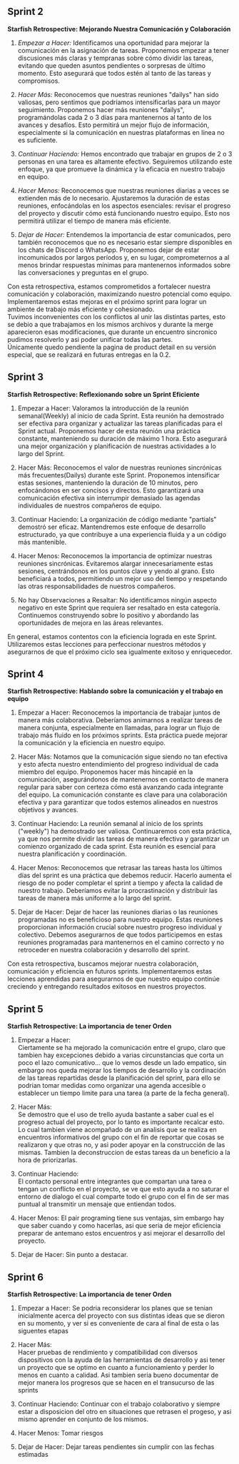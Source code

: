 ## Sprint 2

**Starfish Retrospective: Mejorando Nuestra Comunicación y Colaboración**

1. _Empezar a Hacer:_
   Identificamos una oportunidad para mejorar la comunicación en la asignación de tareas. Proponemos empezar a tener discusiones más claras y tempranas sobre cómo dividir las tareas, evitando que queden asuntos pendientes o sorpresas de último momento. Esto asegurará que todos estén al tanto de las tareas y compromisos.

2. _Hacer Más:_
   Reconocemos que nuestras reuniones "dailys" han sido valiosas, pero sentimos que podríamos intensificarlas para un mayor seguimiento. Proponemos hacer más reuniones "dailys", programándolas cada 2 o 3 días para mantenernos al tanto de los avances y desafíos. Esto permitirá un mejor flujo de información, especialmente si la comunicación en nuestras plataformas en línea no es suficiente.

3. _Continuar Haciendo:_
   Hemos encontrado que trabajar en grupos de 2 o 3 personas en una tarea es altamente efectivo. Seguiremos utilizando este enfoque, ya que promueve la dinámica y la eficacia en nuestro trabajo en equipo.

4. _Hacer Menos:_
   Reconocemos que nuestras reuniones diarias a veces se extienden más de lo necesario. Ajustaremos la duración de estas reuniones, enfocándolas en los aspectos esenciales: revisar el progreso del proyecto y discutir cómo está funcionando nuestro equipo. Esto nos permitirá utilizar el tiempo de manera más eficiente.

5. _Dejar de Hacer:_
   Entendemos la importancia de estar comunicados, pero también reconocemos que no es necesario estar siempre disponibles en los chats de Discord o WhatsApp. Proponemos dejar de estar incomunicados por largos períodos y, en su lugar, comprometernos a al menos brindar respuestas mínimas para mantenernos informados sobre las conversaciones y preguntas en el grupo.


 Con esta retrospectiva, estamos comprometidos a fortalecer nuestra comunicación y colaboración, maximizando nuestro potencial como equipo. Implementaremos estas mejoras en el próximo sprint para lograr un ambiente de trabajo más eficiente y cohesionado.  
 Tuvimos inconvenientes con los conflictos al unir las distintas partes, esto se debio a que trabajamos en los mismos archivos y durante la merge aparecieron esas modificaciones, que durante un encuentro sincronico pudimos resolverlo y asi poder unificar todas las partes.  
 Únicamente quedo pendiente la pagina de product detail en su versión especial, que se realizará en futuras entregas en la 0.2.


## Sprint 3

**Starfish Retrospective: Reflexionando sobre un Sprint Eficiente**

1. Empezar a Hacer:
Valoramos la introducción de la reunión semanal(Weekly) al inicio de cada Sprint. Esta reunión ha demostrado ser efectiva para organizar y actualizar las tareas planificadas para el Sprint actual. Proponemos hacer de esta reunión una práctica constante, manteniendo su duración de máximo 1 hora. Esto asegurará una mejor organización y planificación de nuestras actividades a lo largo del Sprint.

2. Hacer Más:
Reconocemos el valor de nuestras reuniones sincrónicas más frecuentes(Dailys) durante este Sprint. Proponemos intensificar estas sesiones, manteniendo la duración de 10 minutos, pero enfocándonos en ser concisos y directos. Esto garantizará una comunicación efectiva sin interrumpir demasiado las agendas individuales de nuestros compañeros de equipo.

3. Continuar Haciendo:
La organización de código mediante "partials" demostró ser eficaz. Mantendremos este enfoque de desarrollo estructurado, ya que contribuye a una experiencia fluida y a un código más mantenible.

4. Hacer Menos:
Reconocemos la importancia de optimizar nuestras reuniones sincrónicas. Evitaremos alargar innecesariamente estas sesiones, centrándonos en los puntos clave y yendo al grano. Esto beneficiará a todos, permitiendo un mejor uso del tiempo y respetando las otras responsabilidades de nuestros compañeros.

5. No hay Observaciones a Resaltar:
No identificamos ningún aspecto negativo en este Sprint que requiera ser resaltado en esta categoría. Continuemos construyendo sobre lo positivo y abordando las oportunidades de mejora en las áreas relevantes.

En general, estamos contentos con la eficiencia lograda en este Sprint. Utilizaremos estas lecciones para perfeccionar nuestros métodos y asegurarnos de que el próximo ciclo sea igualmente exitoso y enriquecedor.

## Sprint 4

**Starfish Retrospective: Hablando sobre la comunicación y el trabajo en equipo**

1. Empezar a Hacer:
Reconocemos la importancia de trabajar juntos de manera más colaborativa. Deberíamos animarnos a realizar tareas de manera conjunta, especialmente en llamadas, para lograr un flujo de trabajo más fluido en los próximos sprints. Esta práctica puede mejorar la comunicación y la eficiencia en nuestro equipo.

2. Hacer Más:
Notamos que la comunicación sigue siendo no tan efectiva y esto afecta nuestro entendimiento del progreso individual de cada miembro del equipo. Proponemos hacer más hincapié en la comunicación, asegurándonos de mantenernos en contacto de manera regular para saber con certeza cómo está avanzando cada integrante del equipo. La comunicación constante es clave para una colaboración efectiva y para garantizar que todos estemos alineados en nuestros objetivos y avances.

3. Continuar Haciendo:
La reunión semanal al inicio de los sprints ("weekly") ha demostrado ser valiosa. Continuaremos con esta práctica, ya que nos permite dividir las tareas de manera efectiva y garantizar un comienzo organizado de cada sprint. Esta reunión es esencial para nuestra planificación y coordinación.

4. Hacer Menos:
Reconocemos que retrasar las tareas hasta los últimos días del sprint es una práctica que debemos reducir. Hacerlo aumenta el riesgo de no poder completar el sprint a tiempo y afecta la calidad de nuestro trabajo. Deberíamos evitar la procrastinación y distribuir las tareas de manera más uniforme a lo largo del sprint.

5. Dejar de Hacer:
Dejar de hacer las reuniones diarias o las reuniones programadas no es beneficioso para nuestro equipo. Estas reuniones proporcionan información crucial sobre nuestro progreso individual y colectivo. Debemos asegurarnos de que todos participemos en estas reuniones programadas para mantenernos en el camino correcto y no retroceder en nuestra colaboración y desarrollo del sprint.

Con esta retrospectiva, buscamos mejorar nuestra colaboración, comunicación y eficiencia en futuros sprints. Implementaremos estas lecciones aprendidas para asegurarnos de que nuestro equipo continúe creciendo y entregando resultados exitosos en nuestros proyectos.
   
## Sprint 5

**Starfish Retrospective: La importancia de tener Orden**

1. Empezar a Hacer:   
Ciertamente se ha mejorado la comunicación entre el grupo, claro que tambien hay excepciones debido a varias circunstancias que corta un poco el lazo comunicativo... que lo vemos desde un lado empatico, sin embargo nos queda mejorar los tiempos de desarrollo y la cordinación de las tareas repartidas desde la planificación del sprint, para ello se podrian tomar medidas como organizar una agenda accesible o establecer un tiempo limite para una tarea (a parte de la fecha general).
   
2. Hacer Más:   
Se demostro que el uso de trello ayuda bastante a saber cual es el progreso actual del proyecto, por lo tanto es importante recalcar esto. Lo cual tambien viene acompañado de un analisis que se realiza en encuentros informativos del grupo con el fin de reportar que cosas se realizaron y que otras no, y asi poder apoyar en la construcción de las mismas.
Tambien la deconstruccion de estas tareas da un beneficio a la hora de priorizarlas.
   
4. Continuar Haciendo:   
El contacto personal entre integrantes que compartan una tarea o tengan un conflicto en el proyecto, se ve que esto ayuda a no saturar el entorno de dialogo el cual comparte todo el grupo con el fin de ser mas puntual al transmitir un mensaje que entiendan todos.
      
5. Hacer Menos:
El pair programing tiene sus ventajas, sim embargo hay que saber cuando y como hacerlas, asi que seria de mejor eficiencia preparar de antemano estos encuentros y asi mejorar el desarrollo del proyecto.
      
6. Dejar de Hacer:
Sin punto a destacar.
     
## Sprint 6

**Starfish Retrospective: La importancia de tener Orden**

1. Empezar a Hacer:
Se podria reconsiderar los planes que se tenian inicialmente acerca del proyecto con sus distintas ideas que se dieron en su momento, y ver si es conveniente de cara al final de esta o las siguentes etapas
    
2. Hacer Más:   
Hacer pruebas de rendimiento y compatibilidad con diversos dispositivos con la ayuda de las herramientas de desarrollo y asi tener un proyecto que se optimo en cuanto a funcionamiento y perder lo menos en cuanto a calidad.
Asi tambien seria bueno documentar de mejor manera los progresos que se hacen en el transucurso de las sprints
     
3. Continuar Haciendo:
Continuar con el trabajo colaborativo y siempre estar a disposicion del otro en situaciones que retrasen el progeso, y asi mismo aprender en conjunto de los mismos.
      
4. Hacer Menos:
Tomar riesgos
      
5. Dejar de Hacer:
Dejar tareas pendientes sin cumplir con las fechas estimadas
